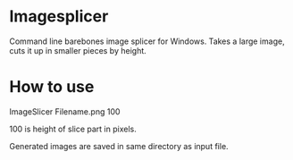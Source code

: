 Imagesplicer
============

Command line barebones image splicer for Windows. Takes a large image, cuts it up in smaller pieces by height.


How to use
==========
ImageSlicer Filename.png 100

100 is height of slice part in pixels.

Generated images are saved in same directory as input file.
